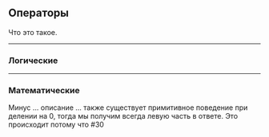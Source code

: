 ## Операторы

Что это такое.

---

### Логические

---

### Математические

Минус ... описание ... также существует примитивное поведение при делении на 0, тогда мы получим всегда левую часть в ответе. Это происходит потому что #30